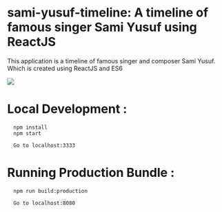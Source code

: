 # sami-yusuf-timeline: A timeline of famous singer Sami Yusuf using ReactJS


This application is a timeline of famous singer and composer Sami Yusuf. Which is created using ReactJS and ES6


![](https://s3-ap-southeast-1.amazonaws.com/s3freebucket/sami-yusuf-timeline/images/sami-yusuf-tumblr.jpg)

# Local Development :
```
  npm install
  npm start

  Go to localhost:3333

```  


# Running Production Bundle :
```
  npm run build:production  

  Go to localhost:8080

```  
